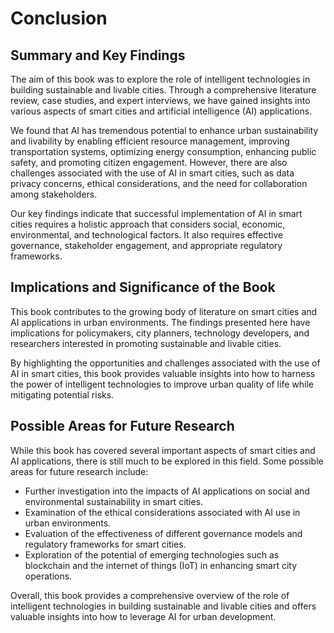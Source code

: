 # Conclusion

Summary and Key Findings
------------------------

The aim of this book was to explore the role of intelligent technologies in building sustainable and livable cities. Through a comprehensive literature review, case studies, and expert interviews, we have gained insights into various aspects of smart cities and artificial intelligence (AI) applications.

We found that AI has tremendous potential to enhance urban sustainability and livability by enabling efficient resource management, improving transportation systems, optimizing energy consumption, enhancing public safety, and promoting citizen engagement. However, there are also challenges associated with the use of AI in smart cities, such as data privacy concerns, ethical considerations, and the need for collaboration among stakeholders.

Our key findings indicate that successful implementation of AI in smart cities requires a holistic approach that considers social, economic, environmental, and technological factors. It also requires effective governance, stakeholder engagement, and appropriate regulatory frameworks.

Implications and Significance of the Book
-----------------------------------------

This book contributes to the growing body of literature on smart cities and AI applications in urban environments. The findings presented here have implications for policymakers, city planners, technology developers, and researchers interested in promoting sustainable and livable cities.

By highlighting the opportunities and challenges associated with the use of AI in smart cities, this book provides valuable insights into how to harness the power of intelligent technologies to improve urban quality of life while mitigating potential risks.

Possible Areas for Future Research
----------------------------------

While this book has covered several important aspects of smart cities and AI applications, there is still much to be explored in this field. Some possible areas for future research include:

* Further investigation into the impacts of AI applications on social and environmental sustainability in smart cities.
* Examination of the ethical considerations associated with AI use in urban environments.
* Evaluation of the effectiveness of different governance models and regulatory frameworks for smart cities.
* Exploration of the potential of emerging technologies such as blockchain and the internet of things (IoT) in enhancing smart city operations.

Overall, this book provides a comprehensive overview of the role of intelligent technologies in building sustainable and livable cities and offers valuable insights into how to leverage AI for urban development.